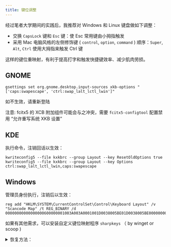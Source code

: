 ```yaml
---
title: 键位调整
---
```


经过笔者大学期间的实践后，我推荐对 Windows 和 Linux 键盘做如下调整：

- 交换 `CapsLock` 键和 `Esc` 键：使 Esc 常用键由小拇指触发
- 采用 Mac 电脑风格的左侧修饰键 ( `control`, `option`, `command` ) 顺序：`Super`, `Alt`, `Ctrl` 使用大拇指来触发 Ctrl 键

这样的键位重映射，有利于提高打字和触发快捷键效率、减少肌肉劳损。

## GNOME

    gsettings set org.gnome.desktop.input-sources xkb-options "['caps:swapescape', 'ctrl:swap_lalt_lctl_lwin']"

如不生效，请重新登陆

注意: fcitx5 的 XCB 附加组件可能会与之冲突，需要 `fcitx5-configtool` 配置禁用 “允许重写系统 XKB 设置”

## KDE

执行命令，注销回话以生效：

```shell
kwriteconfig5 --file kxkbrc --group Layout --key ResetOldOptions true
kwriteconfig5 --file kxkbrc --group Layout --key Options ctrl:swap_lalt_lctl_lwin,caps:swapescape
```

## Windows

管理员身份执行，注销后以生效：

    reg add "HKLM\SYSTEM\CurrentControlSet\Control\Keyboard Layout" /v "Scancode Map" /t REG_BINARY /d 00000000000000000600000001003A003A0001001D0038005BE01D0038005BE000000000

如果有其他需求，可以安装自定义键位映射程序 `sharpkeys` （ by winget or scoop )

<details>
  <summary>恢复方法：</summary>

    reg delete "HKLM\SYSTEM\CurrentControlSet\Control\Keyboard Layout" /v "Scancode Map"

</details>
